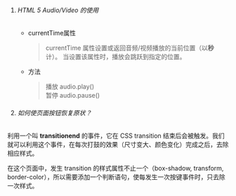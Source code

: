 1. ###### HTML 5 Audio/Video 的使用
    - currentTime属性
        >currentTime 属性设置或返回音频/视频播放的当前位置（以**秒**计）。
    当设置该属性时，播放会跳跃到指定的位置。
    
    - 方法
        >播放 audio.play()  
         暂停 audio.pause()  
2. ###### 如何使页面按钮恢复原状？
利用一个叫 **transitionend** 的事件，它在 CSS transition 结束后会被触发。我们就可以利用这个事件，在每次打鼓的效果（尺寸变大、颜色变化）完成之后，去除相应样式。

在这个页面中，发生 transition 的样式属性不止一个（box-shadow, transform, border-color），所以需要添加一个判断语句，使每发生一次按键事件时，只去除一次样式。